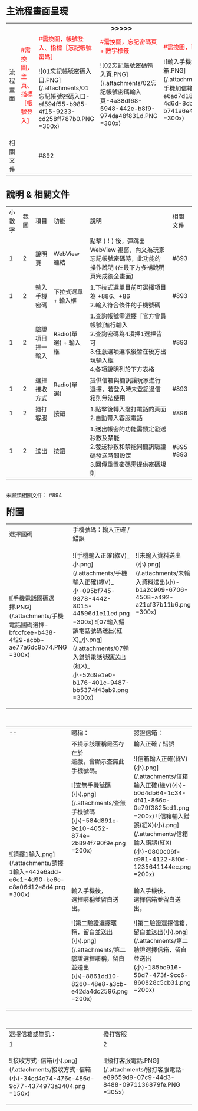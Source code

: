 <font size="5"><b>主流程畫面呈現</b></font>
<table>
    <tr>
        <td></td> 
        <td colspan="4"><b><font size="4"><center>>>>>></font></b></td> 
   </tr>
    <tr>
        <td>流程畫面</td> 
        <td width=300><font color="red">#需換圖，主頁、指標［帳號登入］</font>


</td> 
        <td width=300><font color="red">#需換圖，帳號登入、指標［忘記帳號密碼］</font>

![01忘記帳號密碼入口.PNG](/.attachments/01忘記帳號密碼入口-ef594f55-b985-4f15-9233-cd258ff787b0.PNG =300x)
</td> 
        <td width=300><font color="red">#需換圖，忘記密碼頁 + 數字標籤</font>

![02忘記帳號密碼輸入頁.PNG](/.attachments/02忘記帳號密碼輸入頁-4a38df68-5948-442e-b8f9-974da48f831d.PNG =300x)
</td> 
        <td width=300><font color="red">#需換圖，已發送頁面</font>

![輸入手機加信箱.PNG](/.attachments/輸入手機加信箱-e6ad7d18-838f-4d6d-8cb6-b741a6e415b1.PNG =300x)
</td> 
   </tr>
    <tr>
        <td>相關文件</td> 
        <td></td> 
        <td> #892 </td> 
        <td></td> 
        <td></td> 
   </tr>
</table>
<br>
<font size="5"><b>說明 & 相關文件</b></font>
<table>
    <tr>
        <td>小數字</td> 
        <td>截圖</td> 
        <td>項目</td> 
        <td>功能</td> 
        <td>說明</td> 
        <td>相關文件</td> 
   </tr>
    <tr>
        <td>1</td> 
        <td>2</td> 
        <td>說明頁</td> 
        <td>WebView 連結</td> 
        <td>點擊 (！) 後，彈跳出 WebView 視窗，內文為玩家忘記帳號密碼時，此功能的操作說明 (在最下方多補說明頁完成後全畫面)</td> 
        <td> #893 </td> 
   </tr>
    <tr>
        <td>1</td> 
        <td>2</td> 
        <td>輸入手機密碼</td> 
        <td>下拉式選單 + 輸入框</td> 
        <td>1.下拉式選單目前可選擇項目為 +886、+86<br>2.輸入符合條件的手機號碼</td> 
        <td> #893 </td> 
   </tr>
    <tr>
        <td>1</td> 
        <td>2</td> 
        <td>驗證項目擇一輸入</td> 
        <td>Radio(單選) + 輸入框</td> 
        <td>1.查詢帳號需選擇［官方會員帳號]進行輸入<br>2.查詢密碼為4項擇1選擇皆可<br>3.任意選項選取後皆在後方出現輸入框<br>4.各項說明列於下方表格</td> 
        <td> #893 </td> 
   </tr>
    <tr>
        <td>1</td> 
        <td>2</td> 
        <td>選擇接收方式</td> 
        <td>Radio(單選)</td> 
        <td>提供信箱與簡訊讓玩家進行選擇，若登入時未登記過信箱則無法使用</td> 
        <td> #893 </td> 
   </tr>
    <tr>
        <td>1</td> 
        <td>2</td> 
        <td>撥打客服</td> 
        <td>按鈕</td> 
        <td>1.點擊後轉入撥打電話的頁面<br>2.自動帶入客服電話</td> 
        <td> #896 </td> 
   </tr>
    <tr>
        <td>1</td> 
        <td>2</td> 
        <td>送出</td> 
        <td>按鈕</td> 
        <td>1.送出帳密的功能需鎖定發送秒數及禁能<br>
2.發送秒數和禁能同簡訊驗證碼發送時間設定<br>
3.回傳重置密碼需提供密碼規則</td> 
        <td> #895 <br> #893 </td> 
   </tr>
</table>
<br>
未歸類相關文件： #894 <br>

<br>
<font size="5"><b>附圖</b></font>
<table>
    <tr>
        <td>選擇國碼</td> 
        <td>手機號碼：輸入正確 / 錯誤</td> 
<td></td> 
   </tr>
    <tr>
        <td>

![手機電話國碼選擇.PNG](/.attachments/手機電話國碼選擇-bfccfcee-b438-4f29-acbb-ae77a6dc9b74.PNG =300x)
</td> 
        <td valign="top">

![手機輸入正確(綠V)_小.png](/.attachments/手機輸入正確(綠V)_小-095bf745-9378-4442-8015-44596d1e11ed.png =300x)
![07輸入錯誤電話號碼送出(紅X)_小.png](/.attachments/07輸入錯誤電話號碼送出(紅X)_小-52d9e1e0-b176-401c-9487-bb5374f43ab9.png =300x)
</td>
<td valign="top">

![未輸入資料送出(小).png](/.attachments/未輸入資料送出(小)-b1a2c909-6706-4508-a492-a21cf37b11b6.png =300x)
</td> 
   </tr>
</table>
<br>
<table>
    <tr>
        <td>--</td> 
        <td>暱稱：</td> 
        <td>認證信箱：</td> 
        <td>生日：</td> 
        <td>官方會員帳號：</td> 
   </tr>
    <tr>
<td rowspan="2">

![請擇1輸入.png](/.attachments/請擇1輸入-442e6add-e6c1-4d90-be6c-c8a06d12e8d4.png =300x)
</td>
        <td valign="top">不提示該暱稱是否存在於<br>遊戲，會顯示查無此手機號碼。<br>

![查無手機號碼(小).png](/.attachments/查無手機號碼(小)-584d891c-9c10-4052-874e-2b894f790f9e.png =200x)
</td> 
        <td valign="top">輸入正確 / 錯誤

![信箱輸入正確(綠V)(小).png](/.attachments/信箱輸入正確(綠V)(小)-b0d4db64-1c34-4f41-866c-0e79f3825cd1.png =200x)
![信箱輸入錯誤(紅X)(小).png](/.attachments/信箱輸入錯誤(紅X)(小)-0800c06f-c981-4122-8f0d-1235641144ec.png =200x)
</td> 
        <td valign="top">由下方跳出滾輪式選單

![選擇生日日期(小).png](/.attachments/選擇生日日期(小)-a73f4c80-3b5b-4bc5-9e7c-ca7fb29bffb2.png =200x)
</td> 
        <td valign="top">不提示該帳號是否存在於<br>遊戲，會顯示查無此手機號碼。

![查無手機號碼(小).png](/.attachments/查無手機號碼(小)-584d891c-9c10-4052-874e-2b894f790f9e.png =200x)
</td> 
   </tr>
    <tr>
        <td valign="top">輸入手機後，<br>選擇暱稱並留白送出。


![第二驗證選擇暱稱，留白並送出(小).png](/.attachments/第二驗證選擇暱稱，留白並送出(小)-8861dd10-8260-48e8-a3cb-e42da4dc2596.png =200x)
</td> 
        <td valign="top">輸入手機後，<br>選擇信箱並留白送出。

![第二驗證選擇信箱，留白並送出(小).png](/.attachments/第二驗證選擇信箱，留白並送出(小)-185bc916-58d7-473f-9cc6-860828c5cb31.png =200x)
</td> 
        <td valign="top">輸入手機後，<br>選擇生日並留白送出。

![第二驗證選擇生日，留白並送出(小).png](/.attachments/第二驗證選擇生日，留白並送出(小)-95c61728-8f17-4ee4-811c-fb7449e07a8c.png =200x)
</td> 
        <td valign="top">輸入手機後，<br>選擇會員帳號並留白送出。

![第二驗證選擇會員，留白並送出(小).png](/.attachments/第二驗證選擇會員，留白並送出(小)-f0829210-56d0-4a9b-9f61-50bfe044adb9.png =200x)
</td> 
   </tr>
</table>
<br>
<table>
    <tr>
        <td>選擇信箱或簡訊：</td>
        <td>撥打客服</td>  
   </tr>
    <tr>
        <td>1</td> 
        <td>2</td> 
   </tr>
    <tr>
        <td valign="top">

![接收方式-信箱(小).png](/.attachments/接收方式-信箱(小)-34cd4c74-476c-486d-9c77-4374973a3404.png =150x)
</td> 
        <td valign="top">

![撥打客服電話.PNG](/.attachments/撥打客服電話-e89659d9-07c9-44d3-8488-0971136879fe.PNG =305x)
</td> 
   </tr>
</table>


